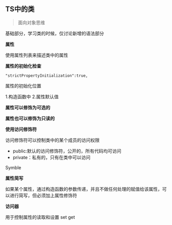 ## TS中的类

> 面向对象思维

基础部分，学习类的时候，仅讨论新增的语法部分


**属性**

使用属性列表来描述类中的属性

**属性的初始化检查**

``` "strictPropertyInitialization":true, ```

属性的初始化位置

1.构造函数中
2.属性默认值


**属性可以修饰为可选的**

**属性也可以修饰为只读的**

**使用访问修饰符**

访问修饰符可以控制类中的某个成员的访问权限

- public:默认的访问修饰符，公开的，所有代码均可访问
- private：私有的，只有在类中可以访问

Symble

**属性简写**

如果某个属性，通过构造函数的参数传递，并且不做任何处理的赋值给该属性，可以进行简写，但必须加上属性修饰符


**访问器**

  用于控制属性的读取和设置 set  get 